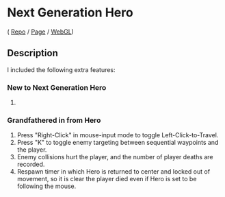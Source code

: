 # Next Generation Hero
( [Repo](https://github.com/JaiChong/css385/tree/main/hero_next_gen) / [Page](https://JaiChong.github.io/css385/hero_next_gen) / [WebGL](https://JaiChong.github.io/css385/hero_next_gen/webgl/))


## Description
I included the following extra features:

### New to Next Generation Hero
1. 

### Grandfathered in from Hero
1. Press "Right-Click" in mouse-input mode to toggle Left-Click-to-Travel.
2. Press "K" to toggle enemy targeting between sequential waypoints and the player.
3. Enemy collisions hurt the player, and the number of player deaths are recorded.
4. Respawn timer in which Hero is returned to center and locked out of movement, so it is clear the player died even if Hero is set to be following the mouse.
